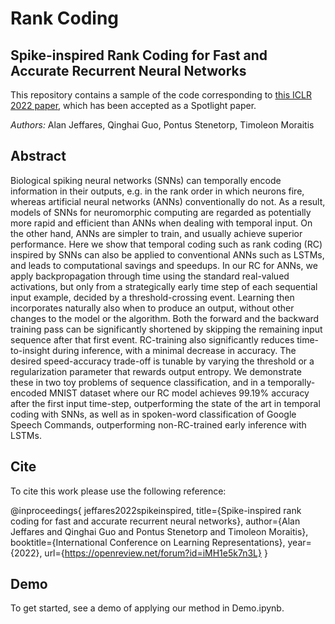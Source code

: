 # Rank Coding
## Spike-inspired Rank Coding for Fast and Accurate Recurrent Neural Networks

This repository contains a sample of the code corresponding to [this ICLR 2022 paper](https://openreview.net/forum?id=iMH1e5k7n3L), which has been accepted as a Spotlight paper. 

_Authors:_ Alan Jeffares, Qinghai Guo, Pontus Stenetorp, Timoleon Moraitis

## Abstract
Biological spiking neural networks (SNNs) can temporally encode information in their outputs, e.g. in the rank order in which neurons fire, whereas artificial neural networks (ANNs) conventionally do not. As a result, models of SNNs for neuromorphic computing are regarded as potentially more rapid and efficient than ANNs when dealing with temporal input. On the other hand, ANNs are simpler to train, and usually achieve superior performance. Here we show that temporal coding such as rank coding (RC) inspired by SNNs can also be applied to conventional ANNs such as LSTMs, and leads to computational savings and speedups.
In our RC for ANNs, we apply backpropagation through time using the standard real-valued activations, but only from a strategically early time step of each sequential input example, decided by a threshold-crossing event. Learning then incorporates naturally also when to produce an output, without other changes to the model or the algorithm. Both the forward and the backward training pass can be significantly shortened by skipping the remaining input sequence after that first event. RC-training also significantly reduces time-to-insight during inference, with a minimal decrease in accuracy. The desired speed-accuracy trade-off is tunable by varying the threshold or a regularization parameter that rewards output entropy. We demonstrate these in two toy problems of sequence classification, and in a temporally-encoded MNIST dataset where our RC model achieves 99.19% accuracy after the first input time-step, outperforming the state of the art in temporal coding with SNNs, as well as in spoken-word classification of Google Speech Commands, outperforming non-RC-trained early inference with LSTMs.

## Cite
To cite this work please use the following reference:

@inproceedings{
jeffares2022spikeinspired,
title={Spike-inspired rank coding for fast and accurate recurrent neural networks},
author={Alan Jeffares and Qinghai Guo and Pontus Stenetorp and Timoleon Moraitis},
booktitle={International Conference on Learning Representations},
year={2022},
url={https://openreview.net/forum?id=iMH1e5k7n3L}
}

## Demo
To get started, see a demo of applying our method in Demo.ipynb.
